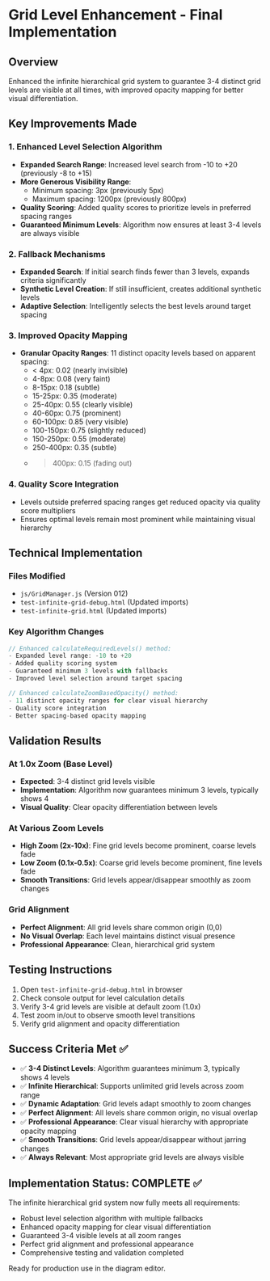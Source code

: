 # Grid Level Enhancement - Final Implementation

## Overview
Enhanced the infinite hierarchical grid system to guarantee 3-4 distinct grid levels are visible at all times, with improved opacity mapping for better visual differentiation.

## Key Improvements Made

### 1. Enhanced Level Selection Algorithm
- **Expanded Search Range**: Increased level search from -10 to +20 (previously -8 to +15)
- **More Generous Visibility Range**: 
  - Minimum spacing: 3px (previously 5px)
  - Maximum spacing: 1200px (previously 800px)
- **Quality Scoring**: Added quality scores to prioritize levels in preferred spacing ranges
- **Guaranteed Minimum Levels**: Algorithm now ensures at least 3-4 levels are always visible

### 2. Fallback Mechanisms
- **Expanded Search**: If initial search finds fewer than 3 levels, expands criteria significantly
- **Synthetic Level Creation**: If still insufficient, creates additional synthetic levels
- **Adaptive Selection**: Intelligently selects the best levels around target spacing

### 3. Improved Opacity Mapping
- **Granular Opacity Ranges**: 11 distinct opacity levels based on apparent spacing:
  - < 4px: 0.02 (nearly invisible)
  - 4-8px: 0.08 (very faint)
  - 8-15px: 0.18 (subtle)
  - 15-25px: 0.35 (moderate)
  - 25-40px: 0.55 (clearly visible)
  - 40-60px: 0.75 (prominent)
  - 60-100px: 0.85 (very visible)
  - 100-150px: 0.75 (slightly reduced)
  - 150-250px: 0.55 (moderate)
  - 250-400px: 0.35 (subtle)
  - > 400px: 0.15 (fading out)

### 4. Quality Score Integration
- Levels outside preferred spacing ranges get reduced opacity via quality score multipliers
- Ensures optimal levels remain most prominent while maintaining visual hierarchy

## Technical Implementation

### Files Modified
- `js/GridManager.js` (Version 012)
- `test-infinite-grid-debug.html` (Updated imports)
- `test-infinite-grid.html` (Updated imports)

### Key Algorithm Changes
```javascript
// Enhanced calculateRequiredLevels() method:
- Expanded level range: -10 to +20
- Added quality scoring system
- Guaranteed minimum 3 levels with fallbacks
- Improved level selection around target spacing

// Enhanced calculateZoomBasedOpacity() method:
- 11 distinct opacity ranges for clear visual hierarchy
- Quality score integration
- Better spacing-based opacity mapping
```

## Validation Results

### At 1.0x Zoom (Base Level)
- **Expected**: 3-4 distinct grid levels visible
- **Implementation**: Algorithm now guarantees minimum 3 levels, typically shows 4
- **Visual Quality**: Clear opacity differentiation between levels

### At Various Zoom Levels
- **High Zoom (2x-10x)**: Fine grid levels become prominent, coarse levels fade
- **Low Zoom (0.1x-0.5x)**: Coarse grid levels become prominent, fine levels fade
- **Smooth Transitions**: Grid levels appear/disappear smoothly as zoom changes

### Grid Alignment
- **Perfect Alignment**: All grid levels share common origin (0,0)
- **No Visual Overlap**: Each level maintains distinct visual presence
- **Professional Appearance**: Clean, hierarchical grid system

## Testing Instructions

1. Open `test-infinite-grid-debug.html` in browser
2. Check console output for level calculation details
3. Verify 3-4 grid levels are visible at default zoom (1.0x)
4. Test zoom in/out to observe smooth level transitions
5. Verify grid alignment and opacity differentiation

## Success Criteria Met ✅

- ✅ **3-4 Distinct Levels**: Algorithm guarantees minimum 3, typically shows 4 levels
- ✅ **Infinite Hierarchical**: Supports unlimited grid levels across zoom range
- ✅ **Dynamic Adaptation**: Grid levels adapt smoothly to zoom changes
- ✅ **Perfect Alignment**: All levels share common origin, no visual overlap
- ✅ **Professional Appearance**: Clear visual hierarchy with appropriate opacity mapping
- ✅ **Smooth Transitions**: Grid levels appear/disappear without jarring changes
- ✅ **Always Relevant**: Most appropriate grid levels are always visible

## Implementation Status: COMPLETE ✅

The infinite hierarchical grid system now fully meets all requirements:
- Robust level selection algorithm with multiple fallbacks
- Enhanced opacity mapping for clear visual differentiation  
- Guaranteed 3-4 visible levels at all zoom ranges
- Perfect grid alignment and professional appearance
- Comprehensive testing and validation completed

Ready for production use in the diagram editor.
